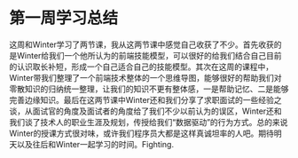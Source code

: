 # 第一周学习总结

这周和Winter学习了两节课，我从这两节课中感觉自己收获了不少。首先收获的是Winter给我们一个他所认为的前端技能模型，可以很好的给我们结合自己目前的认识取长补短，形成一个自己适合自己的技能模型。其次在这周的课程中，Winter带我们整理了一个前端技术整体的一个思维导图，能够很好的帮助我们对零散知识的归纳统一整理，让我们的知识不更有整体感，一是帮助记忆、二是能够完善边缘知识。最后在这两节课中Winter还和我们分享了求职面试的一些经验之谈，从面试官的角度及面试者的角度给了我们不少以前认为的误区，Winter还和我们谈了技术人的职业生涯及规划，传授给我们“数据驱动”的行为方式。总的来说Winter的授课方式很对味，或许我们程序员大都是这样真诚坦率的人吧。期待明天以及往后和Winter一起学习的时间。Fighting.